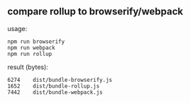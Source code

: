 compare rollup to browserify/webpack
----

usage:

```
npm run browserify
npm run webpack
npm run rollup
```

result (bytes):

```
6274	dist/bundle-browserify.js
1652	dist/bundle-rollup.js
7442	dist/bundle-webpack.js
```


